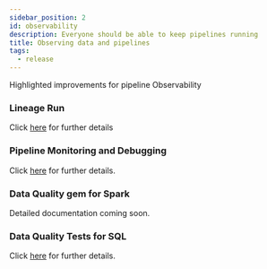 ```yaml
---
sidebar_position: 2
id: observability
description: Everyone should be able to keep pipelines running
title: Observing data and pipelines
tags:
  - release
---
```


Highlighted improvements for pipeline Observability

### Lineage Run

Click [here](/docs/lineage/lineage-run-and-diagnose.md) for further details

### Pipeline Monitoring and Debugging

Click [here](/docs/Orchestration/pipeline-monitoring/use-pipeline-monitoring.md) for further details.

### Data Quality gem for Spark

Detailed documentation coming soon.

### Data Quality Tests for SQL

Click [here](/docs/analysts/development/data-tests/data-tests.md) for further details.
